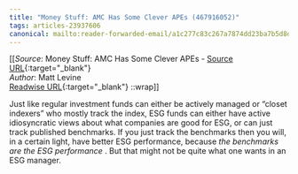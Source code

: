 ```yaml
---
title: "Money Stuff: AMC Has Some Clever APEs (467916052)"
tags: articles-23937606
canonical: mailto:reader-forwarded-email/a1c277c83c267a7874dd23ba7b5d8da4
---
```


[[_Source_: Money Stuff: AMC Has Some Clever APEs - [Source URL](mailto:reader-forwarded-email/a1c277c83c267a7874dd23ba7b5d8da4){:target="_blank"}<br>
_Author_: Matt Levine<br>
[Readwise URL](https://readwise.io/open/467916052){:target="_blank"}
::wrap]]

Just like regular investment funds can either be actively managed or “closet indexers” who mostly track the index, ESG funds can either have active idiosyncratic views about what companies are good for ESG, or can just track published benchmarks. If you just track the benchmarks then you will, in a certain light, have better ESG performance, because *the benchmarks are the ESG performance* . But that might not be quite what one wants in an ESG manager.
